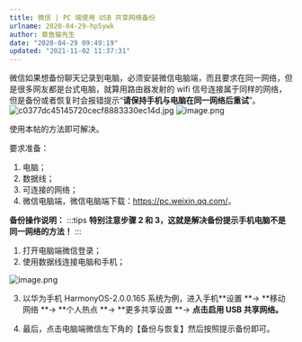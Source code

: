```yaml
---
title: 微信 | PC 端使用 USB 共享网络备份
urlname: 2020-04-29-hp5ywk
author: 章鱼猫先生
date: "2020-04-29 09:49:19"
updated: "2021-11-02 11:37:31"
---
```


微信如果想备份聊天记录到电脑，必须安装微信电脑端，而且要求在同一网络，但是很多网友都是台式电脑，就算用路由器发射的 wifi 信号连接属于同样的网络，但是备份或者恢复时会报错提示“**请保持手机与电脑在同一网络后重试**”。
![c0377dc45145720cecf8883330ec14d.jpg](https://shub-1251708715.cos.ap-guangzhou.myqcloud.com/elog-cookbook-img/FjPCZ_rCQF_qMj-oMVrwwSYtbnmg.jpeg)
![image.png](https://shub-1251708715.cos.ap-guangzhou.myqcloud.com/elog-cookbook-img/FrqyueFWYOxet7Xhx-V6enxPVdag.png)

使用本帖的方法即可解决。

要求准备：

1.  电脑；
2.  数据线；
3.  可连接的网络；
4.  微信电脑端，微信电脑端下载：<https://pc.weixin.qq.com/>。

**备份操作说明：**
:::tips
**特别注意步骤 2 和 3，这就是解决备份提示手机电脑不是同一网络的方法！**
:::

1.  打开电脑端微信登录；
2.  使用数据线连接电脑和手机；

![image.png](https://shub-1251708715.cos.ap-guangzhou.myqcloud.com/elog-cookbook-img/Fug1ANRX9WrAKHo5x26VYDpdoDnI.png)

3.  以华为手机 HarmonyOS-2.0.0.165 系统为例，进入手机\*\*设置 \*\*→ \*\*移动网络 \*\*→ \*\*个人热点 \*\*→ \*\*更多共享设置 \*\*→ **点击启用 USB 共享网络。**

4.  最后，点击电脑端微信左下角的【备份与恢复】然后按照提示备份即可。
